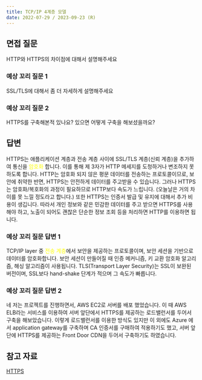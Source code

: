 ```yaml
---
title: TCP/IP 4계층 모델
date: 2022-07-29 / 2023-09-23 (R)
---
```


## 면접 질문

HTTP와 HTTPS의 차이점에 대해서 설명해주세요

### 예상 꼬리 질문 1

SSL/TLS에 대해서 좀 더 자세하게 설명해주세요

### 예상 꼬리 질문 2

HTTPS를 구축해본적 있나요? 있으면 어떻게 구축을 해보셨을까요?

## 답변

HTTPS는 애플리케이션 계층과 전송 계층 사이에 SSL/TLS 계층(신뢰 계층)을 추가하여 통신을 <span style='color:yellow'>암호화</span> 합니다. 이를 통해 제 3자가 HTTP 메세지를 도청하거나 변조하지 못하도록 합니다. 
HTTP는 암호화 되지 않은 평문 데이터를 전송하는 프로토콜이므로, 보안에 취약한 반면, HTTPS는 안전하게 데이터를 주고받을 수 있습니다. 그러나 HTTPS는 암호화/복호화의 과정이 필요하므로 HTTP보다 속도가 느립니다. (오늘날은 거의 차이를 못 느낄 정도라고 합니다.) 또한 HTTPS는 인증서 발급 및 유지에 대해서 추가 비용이 생깁니다.
따라서 개인 정보와 같은 민감한 데이터를 주고 받으면 HTTPS를 사용해야 하고, 
노출이 되어도 괜찮은 단순한 정보 조회 등을 처리하면 HTTP를 이용하면 됩니다.

### 예상 꼬리 질문 답변 1

TCP/IP layer 중 <span style='color:yellow'>전송 계층</span>에서 보안을 제공하는 프로토콜이며, 
보안 세션을 기반으로 데이터를 암호화합니다. 
보안 세션이 만들어질 때 인증 메커니즘, 키 교환 암호화 알고리즘, 해싱 알고리즘이 사용됩니다.
TLS(Transport Layer Security)는 SSL이 보완된 버전이며, SSL보다 hand-shake 단계가 적으며 그 속도가 빠릅니다.

### 예상 꼬리 질문 답변 2

네 저는 프로젝트를 진행하면서, AWS EC2로 서버를 배포 했었습니다. 
이 때 AWS ELB라는 서비스를 이용하여 서버 앞단에서 HTTPS를 제공하는 로드밸런서를 두어서 구축을 해보았습니다.
이렇게 로드밸런서를 이용한 방식도 있지만 이 외에도 Azure 에서 application gateway를 구축하며 CA 인증서를 구매하여 적용하기도 했고, 서버 앞단에 HTTPS를 제공하는 Front Door CDN을 두어서 구축하기도 하였습니다.


## 참고 자료

[HTTPS](https://developer.mozilla.org/ko/docs/Glossary/https)
